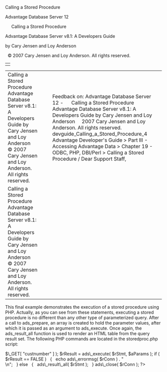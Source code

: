 Calling a Stored Procedure




Advantage Database Server 12  

     Calling a Stored Procedure

Advantage Database Server v8.1: A Developers Guide

by Cary Jensen and Loy Anderson

  © 2007 Cary Jensen and Loy Anderson. All rights reserved.

|  |
| --- |
|  |

|  |  |  |  |  |
| --- | --- | --- | --- | --- |
| Calling a Stored Procedure  Advantage Database Server v8.1: A Developers Guide  by Cary Jensen and Loy Anderson    © 2007 Cary Jensen and Loy Anderson. All rights reserved. |  |  | Feedback on: Advantage Database Server 12 -      Calling a Stored Procedure Advantage Database Server v8.1: A Developers Guide by Cary Jensen and Loy Anderson     2007 Cary Jensen and Loy Anderson. All rights reserved. devguide\_Calling\_a\_Stored\_Procedure\_4 Advantage Developer's Guide > Part III - Accessing Advantage Data > Chapter 19 - ODBC, PHP, DBI/Perl > Calling a Stored Procedure / Dear Support Staff, |  |
| Calling a Stored Procedure  Advantage Database Server v8.1: A Developers Guide  by Cary Jensen and Loy Anderson    © 2007 Cary Jensen and Loy Anderson. All rights reserved. |  |  |  |  |

This final example demonstrates the execution of a stored procedure using PHP. Actually, as you can see from these statements, executing a stored procedure is no different than any other type of parameterized query. After a call to ads\_prepare, an array is created to hold the parameter values, after which it is passed as an argument to ads\_execute. Once again, the ads\_result\_all function is used to render an HTML table from the query result set. The following PHP commands are located in the storedproc.php script:

<?  
$rConn = ads\_connect( "DataDirectory=\\\\server\\share\\".  
  "adsbook\\DemoDictionary.add;ServerTypes=2;",   
  "adsuser", "password" );  
$rStmt = ads\_prepare( $rConn,   
  "EXECUTE PROCEDURE SQLGet10Percent ( ? )" );  
$aParams = array( 1 => $\_GET[ "custnumber" ] );  
$rResult = ads\_execute( $rStmt, $aParams );  
if ( $rResult == FALSE )   
   {  
   echo ads\_errormsg( $rConn ) . "<br>\n";  
   }  
else  
   {  
   ads\_result\_all( $rStmt );  
   }  
ads\_close( $rConn );  
?>